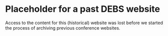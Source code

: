 # Placeholder for a past DEBS website

Access to the content for this (historical) website was lost before we started the process of archiving previous conference websites.
